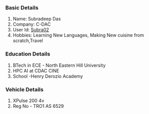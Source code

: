 ### Basic Details
1. Name: Subradeep Das
1. Company: C-DAC
1. User Id: [Subra02](https://github.com/Subra02)
1. Hobbies: Learning New Languages, Making New cuisine from scratch,Travel

### Education Details 
1. BTech in ECE - North Eastern Hill University
2. HPC AI at CDAC CINE
3. School -Henry Derozio Academy

### Vehicle Details
1. XPulse 200 4v
2. Reg No - TRO1 AS 6529
